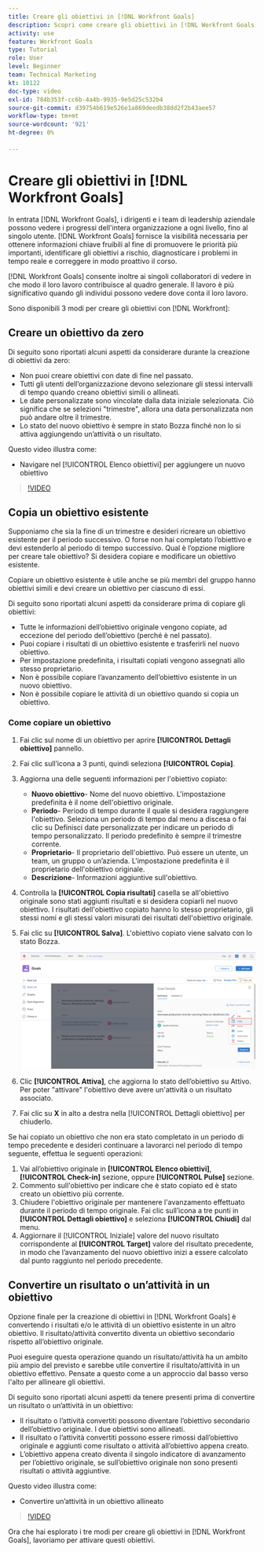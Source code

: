 ```yaml
---
title: Creare gli obiettivi in [!DNL Workfront Goals]
description: Scopri come creare gli obiettivi in [!DNL Workfront Goals] utilizzando tre opzioni diverse.
activity: use
feature: Workfront Goals
type: Tutorial
role: User
level: Beginner
team: Technical Marketing
kt: 10122
doc-type: video
exl-id: 784b353f-cc6b-4a4b-9935-9e5d25c532b4
source-git-commit: d39754b619e526e1a869deedb38dd2f2b43aee57
workflow-type: tm+mt
source-wordcount: '921'
ht-degree: 0%

---
```


# Creare gli obiettivi in [!DNL Workfront Goals]

In entrata [!DNL Workfront Goals], i dirigenti e i team di leadership aziendale possono vedere i progressi dell&#39;intera organizzazione a ogni livello, fino al singolo utente. [!DNL Workfront Goals] fornisce la visibilità necessaria per ottenere informazioni chiave fruibili al fine di promuovere le priorità più importanti, identificare gli obiettivi a rischio, diagnosticare i problemi in tempo reale e correggere in modo proattivo il corso.

[!DNL Workfront Goals] consente inoltre ai singoli collaboratori di vedere in che modo il loro lavoro contribuisce al quadro generale. Il lavoro è più significativo quando gli individui possono vedere dove conta il loro lavoro.

Sono disponibili 3 modi per creare gli obiettivi con [!DNL Workfront]:

## Creare un obiettivo da zero

Di seguito sono riportati alcuni aspetti da considerare durante la creazione di obiettivi da zero:

* Non puoi creare obiettivi con date di fine nel passato.
* Tutti gli utenti dell’organizzazione devono selezionare gli stessi intervalli di tempo quando creano obiettivi simili o allineati.
* Le date personalizzate sono vincolate dalla data iniziale selezionata. Ciò significa che se selezioni &quot;trimestre&quot;, allora una data personalizzata non può andare oltre il trimestre.
* Lo stato del nuovo obiettivo è sempre in stato Bozza finché non lo si attiva aggiungendo un’attività o un risultato.

Questo video illustra come:

* Navigare nel [!UICONTROL Elenco obiettivi] per aggiungere un nuovo obiettivo

>[!VIDEO](https://video.tv.adobe.com/v/335191/?quality=12)

## Copia un obiettivo esistente

Supponiamo che sia la fine di un trimestre e desideri ricreare un obiettivo esistente per il periodo successivo. O forse non hai completato l’obiettivo e devi estenderlo al periodo di tempo successivo. Qual è l’opzione migliore per creare tale obiettivo? Si desidera copiare e modificare un obiettivo esistente.

Copiare un obiettivo esistente è utile anche se più membri del gruppo hanno obiettivi simili e devi creare un obiettivo per ciascuno di essi.

Di seguito sono riportati alcuni aspetti da considerare prima di copiare gli obiettivi:

* Tutte le informazioni dell’obiettivo originale vengono copiate, ad eccezione del periodo dell’obiettivo (perché è nel passato).
* Puoi copiare i risultati di un obiettivo esistente e trasferirli nel nuovo obiettivo.
* Per impostazione predefinita, i risultati copiati vengono assegnati allo stesso proprietario.
* Non è possibile copiare l’avanzamento dell’obiettivo esistente in un nuovo obiettivo.
* Non è possibile copiare le attività di un obiettivo quando si copia un obiettivo.

### Come copiare un obiettivo

1. Fai clic sul nome di un obiettivo per aprire **[!UICONTROL Dettagli obiettivo]** pannello.
1. Fai clic sull’icona a 3 punti, quindi seleziona **[!UICONTROL Copia]**.
1. Aggiorna una delle seguenti informazioni per l&#39;obiettivo copiato:
   * **Nuovo obiettivo**- Nome del nuovo obiettivo. L&#39;impostazione predefinita è il nome dell&#39;obiettivo originale.
   * **Periodo**- Periodo di tempo durante il quale si desidera raggiungere l&#39;obiettivo. Seleziona un periodo di tempo dal menu a discesa o fai clic su Definisci date personalizzate per indicare un periodo di tempo personalizzato. Il periodo predefinito è sempre il trimestre corrente.
   * **Proprietario**- Il proprietario dell&#39;obiettivo. Può essere un utente, un team, un gruppo o un’azienda. L&#39;impostazione predefinita è il proprietario dell&#39;obiettivo originale.
   * **Descrizione**- Informazioni aggiuntive sull&#39;obiettivo.

1. Controlla la **[!UICONTROL Copia risultati]** casella se all&#39;obiettivo originale sono stati aggiunti risultati e si desidera copiarli nel nuovo obiettivo. I risultati dell&#39;obiettivo copiato hanno lo stesso proprietario, gli stessi nomi e gli stessi valori misurati dei risultati dell&#39;obiettivo originale.

1. Fai clic su **[!UICONTROL Salva]**. L&#39;obiettivo copiato viene salvato con lo stato Bozza.

   ![Un&#39;immagine del [!UICONTROL Dettagli obiettivo] pannello in [!DNL Workfront Goals] con [!UICONTROL Copia] opzione](assets/03-workfront-goals-copy-a-goal.png)

1. Clic **[!UICONTROL Attiva]**, che aggiorna lo stato dell’obiettivo su Attivo. Per poter &quot;attivare&quot; l&#39;obiettivo deve avere un&#39;attività o un risultato associato.

1. Fai clic su **X** in alto a destra nella [!UICONTROL Dettagli obiettivo] per chiuderlo.

Se hai copiato un obiettivo che non era stato completato in un periodo di tempo precedente e desideri continuare a lavorarci nel periodo di tempo seguente, effettua le seguenti operazioni:

1. Vai all’obiettivo originale in **[!UICONTROL Elenco obiettivi]**, **[!UICONTROL Check-in]** sezione, oppure **[!UICONTROL Pulse]** sezione.
1. Commento sull&#39;obiettivo per indicare che è stato copiato ed è stato creato un obiettivo più corrente.
1. Chiudere l&#39;obiettivo originale per mantenere l&#39;avanzamento effettuato durante il periodo di tempo originale. Fai clic sull’icona a tre punti in **[!UICONTROL Dettagli obiettivo]** e seleziona **[!UICONTROL Chiudi]** dal menu.
1. Aggiornare il [!UICONTROL Iniziale] valore del nuovo risultato corrispondente al **[!UICONTROL Target]** valore del risultato precedente, in modo che l’avanzamento del nuovo obiettivo inizi a essere calcolato dal punto raggiunto nel periodo precedente.

## Convertire un risultato o un’attività in un obiettivo

Opzione finale per la creazione di obiettivi in [!DNL Workfront Goals] è convertendo i risultati e/o le attività di un obiettivo esistente in un altro obiettivo. Il risultato/attività convertito diventa un obiettivo secondario rispetto all’obiettivo originale.

Puoi eseguire questa operazione quando un risultato/attività ha un ambito più ampio del previsto e sarebbe utile convertire il risultato/attività in un obiettivo effettivo. Pensate a questo come a un approccio dal basso verso l&#39;alto per allineare gli obiettivi.

Di seguito sono riportati alcuni aspetti da tenere presenti prima di convertire un risultato o un’attività in un obiettivo:

* Il risultato o l’attività convertiti possono diventare l’obiettivo secondario dell’obiettivo originale. I due obiettivi sono allineati.
* Il risultato o l’attività convertiti possono essere rimossi dall’obiettivo originale e aggiunti come risultato o attività all’obiettivo appena creato.
* L’obiettivo appena creato diventa il singolo indicatore di avanzamento per l’obiettivo originale, se sull’obiettivo originale non sono presenti risultati o attività aggiuntive.

Questo video illustra come:

* Convertire un’attività in un obiettivo allineato

>[!VIDEO](https://video.tv.adobe.com/v/335192/?quality=12)

Ora che hai esplorato i tre modi per creare gli obiettivi in [!DNL Workfront Goals], lavoriamo per attivare questi obiettivi.
